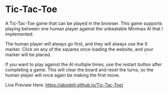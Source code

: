 # Tic-Tac-Toe
A Tic-Tac-Toe game that can be played in the browser.  This game supports playing between one human player against the unbeatable Minimax AI that I implemented.  

The human player will always go first, and they will always use the X marker.  Click on any of the squares once loading the website, and your marker will be placed.

If you want to play against the AI multiple times, use the restart button after completing a game.  This will clear the board and reset the turns, so the human player will once again be making the first move.  

Live Preview Here: https://abodell.github.io/Tic-Tac-Toe/